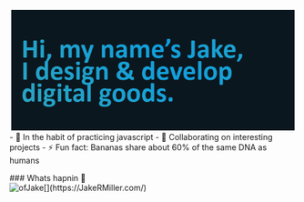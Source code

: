 [<img align="left" alt="JakeRMiller site header" src="https://raw.githubusercontent.com/ofjake/ofjake/refs/heads/main/header.png" />](https://JakeRMiller.com/) 

<p style="margin-top:15px;">
- 🌱 In the habit of practicing javascript
- 👯 Collaborating on interesting projects 
- ⚡ Fun fact: Bananas share about 60% of the same DNA as humans
</p> 
### Whats hapnin 🤟
<br>[<img align="left" alt="ofJake" src="https://img.shields.io/badge/ofJake.com-website-brightgreen" />](https://JakeRMiller.com/) 
